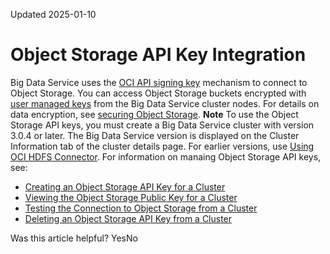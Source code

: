 Updated 2025-01-10
# Object Storage API Key Integration
Big Data Service uses the [OCI API signing key](https://docs.oracle.com/iaas/Content/API/Concepts/apisigningkey.htm#two) mechanism to connect to Object Storage. You can access Object Storage buckets encrypted with [user managed keys](https://docs.oracle.com/iaas/Content/Object/Tasks/encryption.htm) from the Big Data Service cluster nodes. For details on data encryption, see [securing Object Storage](https://docs.oracle.com/iaas/Content/Security/Reference/objectstorage_security.htm#data-encryption).
**Note** To use the Object Storage API keys, you must create a Big Data Service cluster with version 3.0.4 or later. The Big Data Service version is displayed on the Cluster Information tab of the cluster details page. For earlier versions, use [Using OCI HDFS Connector](https://docs.oracle.com/en-us/iaas/Content/bigdata/hadoop-odh-hdfs.htm#hdfs "The OCI Hadoop Distributed File System \(HDFS\) connector lets your Apache Hadoop application read and write data to and from Object Storage.").
For information on manaing Object Storage API keys, see:
  * [Creating an Object Storage API Key for a Cluster](https://docs.oracle.com/en-us/iaas/Content/bigdata/integrated-services-os-create.htm#os-create-key "Create an API key to connect a Big Data Service cluster to Object Storage.")
  * [Viewing the Object Storage Public Key for a Cluster](https://docs.oracle.com/en-us/iaas/Content/bigdata/integrated-services-os-view-config.htm#os-config "View and copy the public key of the Object Storage API key file that a Big Data Service cluster uses to connect to Object Storage.")
  * [Testing the Connection to Object Storage from a Cluster](https://docs.oracle.com/en-us/iaas/Content/bigdata/integrated-services-os-test.htm#os-test "Test an Object Storage API key connection from the Big Data Service cluster.")
  * [Deleting an Object Storage API Key from a Cluster](https://docs.oracle.com/en-us/iaas/Content/bigdata/integrated-services-os-delete.htm#os-delete-key "Delete an API key that's used to connect a Big Data Service cluster to Object Storage")


Was this article helpful?
YesNo

